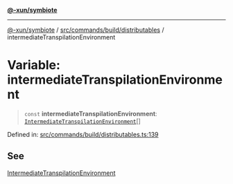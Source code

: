 [**@-xun/symbiote**](../../../../../README.md)

***

[@-xun/symbiote](../../../../../README.md) / [src/commands/build/distributables](../README.md) / intermediateTranspilationEnvironment

# Variable: intermediateTranspilationEnvironment

> `const` **intermediateTranspilationEnvironment**: [`IntermediateTranspilationEnvironment`](../enumerations/IntermediateTranspilationEnvironment.md)[]

Defined in: [src/commands/build/distributables.ts:139](https://github.com/Xunnamius/symbiote/blob/5ae97ccbe27456f6fdcc9cdb8c1bf89ff370984a/src/commands/build/distributables.ts#L139)

## See

[IntermediateTranspilationEnvironment](../enumerations/IntermediateTranspilationEnvironment.md)
